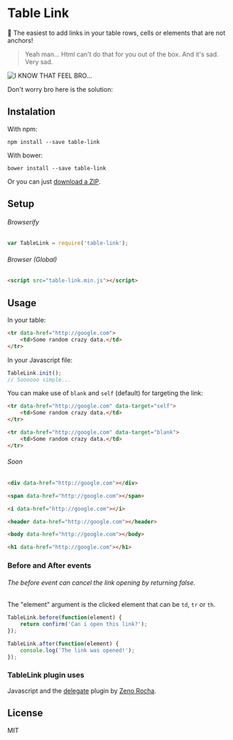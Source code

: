 # Table Link 

:open_file_folder: The easiest to add links in your table rows, cells or elements that are not anchors!

> Yeah man... Html can't do that for you out of the box. And it's sad. Very sad.

![I KNOW THAT FEEL BRO...](http://i0.kym-cdn.com/photos/images/original/000/107/432/i_hug_that_feel.png)

Don't worry bro here is the solution:

## Instalation
With npm:
```
npm install --save table-link
```

With bower:
```
bower install --save table-link
```

Or you can just [download a ZIP](https://github.com/brunoti/table-link/archive/master.zip).

## Setup

###### Browserify
``` js
var TableLink = require('table-link');
```

###### Browser (Global)
``` html
<script src="table-link.min.js"></script>
```

## Usage

In your table:

``` html
<tr data-href="http://google.com">
    <td>Some random crazy data.</td>
</tr>
```

In your Javascript file:

``` js
TableLink.init();
// Soooooo simple...
```

You can make use of ```blank``` and ```self``` (default) for targeting the link:

``` html
<tr data-href="http://google.com" data-target="self">
    <td>Some random crazy data.</td>
</tr>
```

``` html
<tr data-href="http://google.com" data-target="blank">
    <td>Some random crazy data.</td>
</tr>
```

###### Soon

``` html
<div data-href="http://google.com"></div>

<span data-href="http://google.com"></span>

<i data-href="http://google.com"></i>

<header data-href="http://google.com"></header>

<body data-href="http://google.com"></body>

<h1 data-href="http://google.com"></h1>
```

### Before and After events

###### The before event can cancel the link opening by returning false.

The "element" argument is the clicked element that can be ```td```, ```tr``` or ```th```.

``` js
TableLink.before(function(element) {
    return confirm('Can i open this link?');
});
```

``` js
TableLink.after(function(element) {
    console.log('The link was opened!');
});
```

### TableLink plugin uses

Javascript and the [delegate](https://github.com/zenorocha/delegate/) plugin by [Zeno Rocha](https://github.com/zenorocha).

## License

MIT
